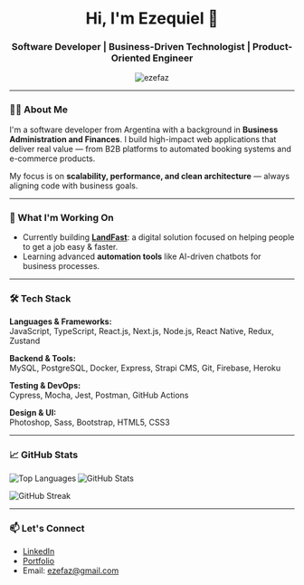 <h1 align="center">Hi, I'm Ezequiel 👋</h1>
<h3 align="center">Software Developer | Business-Driven Technologist | Product-Oriented Engineer</h3>

<p align="center">
  <img src="https://komarev.com/ghpvc/?username=ezefaz&label=Profile%20views&color=0e75b6&style=flat" alt="ezefaz" />
</p>

---

### 👨‍💻 About Me

I'm a software developer from Argentina with a background in **Business Administration and Finances**. I build high-impact web applications that deliver real value — from B2B platforms to automated booking systems and e-commerce products.

My focus is on **scalability, performance, and clean architecture** — always aligning code with business goals.

---

### 🚀 What I'm Working On

- Currently building [**LandFast**](https://landfast.app/): a digital solution focused on helping people to get a job easy & faster.
- Learning advanced **automation tools** like AI-driven chatbots for business processes.

---

### 🛠️ Tech Stack

**Languages & Frameworks:**  
JavaScript, TypeScript, React.js, Next.js, Node.js, React Native, Redux, Zustand

**Backend & Tools:**  
MySQL, PostgreSQL, Docker, Express, Strapi CMS, Git, Firebase, Heroku

**Testing & DevOps:**  
Cypress, Mocha, Jest, Postman, GitHub Actions

**Design & UI:**  
Photoshop, Sass, Bootstrap, HTML5, CSS3

---

### 📈 GitHub Stats

<p>
  <img align="left" src="https://github-readme-stats.vercel.app/api/top-langs?username=ezefaz&show_icons=true&locale=en&layout=compact" alt="Top Languages" />
</p>

<p>
  <img align="center" src="https://github-readme-stats.vercel.app/api?username=ezefaz&show_icons=true&locale=en" alt="GitHub Stats" />
</p>

<p>
  <img align="center" src="https://github-readme-streak-stats.herokuapp.com/?user=ezefaz" alt="GitHub Streak" />
</p>

---

### 📫 Let's Connect

- [LinkedIn](https://www.linkedin.com/in/efaszczak)
- [Portfolio](https://ezefaz.vercel.app)
- Email: ezefaz@gmail.com
